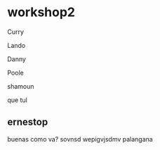 # workshop2
Curry 


Lando

Danny

Poole

shamoun

que tul

## ernestop


buenas
como va? sovnsd
wepigvjsdmv
palangana

